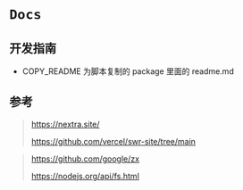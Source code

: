 # `Docs`

## 开发指南

- COPY_README 为脚本复制的 package 里面的 readme.md

## 参考

> https://nextra.site/
>
> https://github.com/vercel/swr-site/tree/main

> https://github.com/google/zx
>
> https://nodejs.org/api/fs.html
